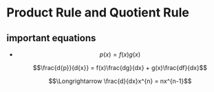 # Product Rule and Quotient Rule #

## important equations ##

- $$p(x) = f(x)g(x)$$

  $$\frac{d{p}}{d{x}} = f(x)\frac{dg}{dx} + g(x)\frac{df}{dx}$$

  $$\Longrightarrow \frac{d}{dx}x^{n} = nx^{n-1}$$
